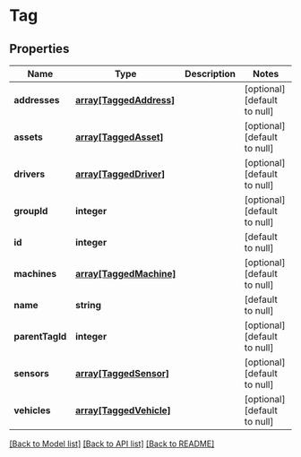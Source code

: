 # Tag

## Properties
Name | Type | Description | Notes
------------ | ------------- | ------------- | -------------
**addresses** | [**array[TaggedAddress]**](TaggedAddress.md) |  | [optional] [default to null]
**assets** | [**array[TaggedAsset]**](TaggedAsset.md) |  | [optional] [default to null]
**drivers** | [**array[TaggedDriver]**](TaggedDriver.md) |  | [optional] [default to null]
**groupId** | **integer** |  | [optional] [default to null]
**id** | **integer** |  | [default to null]
**machines** | [**array[TaggedMachine]**](TaggedMachine.md) |  | [optional] [default to null]
**name** | **string** |  | [default to null]
**parentTagId** | **integer** |  | [optional] [default to null]
**sensors** | [**array[TaggedSensor]**](TaggedSensor.md) |  | [optional] [default to null]
**vehicles** | [**array[TaggedVehicle]**](TaggedVehicle.md) |  | [optional] [default to null]

[[Back to Model list]](../README.md#documentation-for-models) [[Back to API list]](../README.md#documentation-for-api-endpoints) [[Back to README]](../README.md)


